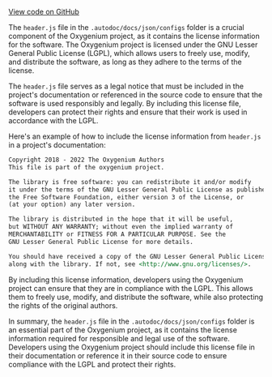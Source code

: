 [View code on GitHub](https://github.com/oxygenium/oxygenium-web3/.autodoc/docs/json/configs)

The `header.js` file in the `.autodoc/docs/json/configs` folder is a crucial component of the Oxygenium project, as it contains the license information for the software. The Oxygenium project is licensed under the GNU Lesser General Public License (LGPL), which allows users to freely use, modify, and distribute the software, as long as they adhere to the terms of the license.

The `header.js` file serves as a legal notice that must be included in the project's documentation or referenced in the source code to ensure that the software is used responsibly and legally. By including this license file, developers can protect their rights and ensure that their work is used in accordance with the LGPL.

Here's an example of how to include the license information from `header.js` in a project's documentation:

```markdown
Copyright 2018 - 2022 The Oxygenium Authors
This file is part of the oxygenium project.

The library is free software: you can redistribute it and/or modify
it under the terms of the GNU Lesser General Public License as published by
the Free Software Foundation, either version 3 of the License, or
(at your option) any later version.

The library is distributed in the hope that it will be useful,
but WITHOUT ANY WARRANTY; without even the implied warranty of
MERCHANTABILITY or FITNESS FOR A PARTICULAR PURPOSE. See the
GNU Lesser General Public License for more details.

You should have received a copy of the GNU Lesser General Public License
along with the library. If not, see <http://www.gnu.org/licenses/>.
```

By including this license information, developers using the Oxygenium project can ensure that they are in compliance with the LGPL. This allows them to freely use, modify, and distribute the software, while also protecting the rights of the original authors.

In summary, the `header.js` file in the `.autodoc/docs/json/configs` folder is an essential part of the Oxygenium project, as it contains the license information required for responsible and legal use of the software. Developers using the Oxygenium project should include this license file in their documentation or reference it in their source code to ensure compliance with the LGPL and protect their rights.
